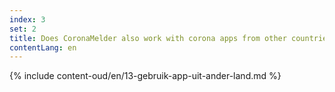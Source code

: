 ```yaml
---
index: 3
set: 2
title: Does CoronaMelder also work with corona apps from other countries?
contentLang: en
---
```

{% include content-oud/en/13-gebruik-app-uit-ander-land.md %}

